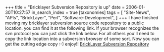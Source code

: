 +++
title = "Bricklayer Subversion Repository is up"
date = 2006-01-30T10:27:57
in_search_index = true
[taxonomies]
tags = [
	"Site-News",
	"APIs",
	"BrickLayer",
	"Perl",
	"Software-Development",
]
+++
I have finished moving my bricklayer subversion source code repository to a public location. you can find it at the following link. If your browser recognizes the svn protocol you can just click the link below. For all others you'll need to copy the link location into a subversion browser of some sort. Now you can get the cutting edge copy :-) enjoy!! <a href="svn://marzhillstudios.com/repos/bricklayer/Current">BrickLayer Subversion Repository</a>
